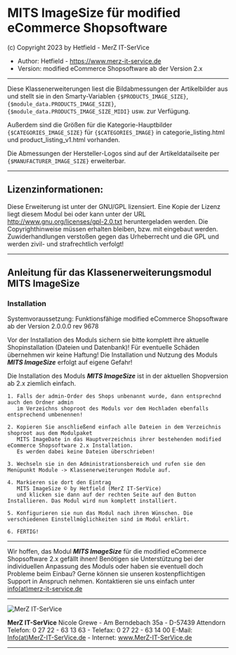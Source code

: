 
# MITS ImageSize für modified eCommerce Shopsoftware
(c) Copyright 2023 by Hetfield - MerZ IT-SerVice

- Author: 	Hetfield - https://www.merz-it-service.de
- Version: 	modified eCommerce Shopsoftware ab der Version 2.x

<hr />

Diese Klassenerweiterungen liest die Bildabmessungen der Artikelbilder aus und stellt sie in den Smarty-Variablen `{$PRODUCTS_IMAGE_SIZE}`, `{$module_data.PRODUCTS_IMAGE_SIZE}`, `{$module_data.PRODUCTS_IMAGE_SIZE_MIDI}` usw. zur Verfügung.

Außerdem sind die Größen für die Kategorie-Hauptbilder `{$CATEGORIES_IMAGE_SIZE}` für `{$CATEGORIES_IMAGE}` in categorie_listing.html und product_listing_v1.html vorhanden.

Die Abmessungen der Hersteller-Logos sind auf der Artikeldatailseite per `{$MANUFACTURER_IMAGE_SIZE}` erweiterbar.

<hr />

## Lizenzinformationen:

Diese Erweiterung ist unter der GNU/GPL lizensiert. Eine Kopie der Lizenz liegt diesem Modul bei
oder kann unter der URL http://www.gnu.org/licenses/gpl-2.0.txt heruntergeladen werden. Die
Copyrighthinweise müssen erhalten bleiben, bzw. mit eingebaut werden. Zuwiderhandlungen verstoßen
gegen das Urheberrecht und die GPL und werden zivil- und strafrechtlich verfolgt!

<hr />

## Anleitung für das Klassenerweiterungsmodul MITS ImageSize

### Installation

Systemvoraussetzung: Funktionsfähige modified eCommerce Shopsoftware ab der Version 2.0.0.0 rev 9678

Vor der Installation des Moduls sichern sie bitte komplett ihre aktuelle Shopinstallation (Dateien und Datenbank)!
Für eventuelle Schäden übernehmen wir keine Haftung!
Die Installation und Nutzung des Moduls ***MITS ImageSize*** erfolgt auf eigene Gefahr!

Die Installation des Moduls ***MITS ImageSize*** ist in der aktuellen Shopversion ab 2.x ziemlich einfach.

    1. Falls der admin-Order des Shops unbenannt wurde, dann entsprechnd auch den Ordner admin 
       im Verzeichns shoproot des Moduls vor dem Hochladen ebenfalls entsprechend umbenennen!

    2. Kopieren Sie anschließend einfach alle Dateien in dem Verzeichnis shoproot aus dem Modulpaket 
       MITS ImageDate in das Hauptverzeichnis ihrer bestehenden modified eCommerce Shopsoftware 2.x Installation. 
       Es werden dabei keine Dateien überschrieben!

    3. Wechseln sie in den Administrationsbereich und rufen sie den Menüpunkt Module -> Klassenerweiterungen Module auf.

    4. Markieren sie dort den Eintrag 
       MITS ImageSize © by Hetfield (MerZ IT-SerVice)
       und klicken sie dann auf der rechten Seite auf den Button Installieren. Das Modul wird nun komplett installiert. 
       
    5. Konfigurieren sie nun das Modul nach ihren Wünschen. Die verschiedenen Einstellmöglichkeiten sind im Modul erklärt.

    6. FERTIG!

<hr />

Wir hoffen, das Modul ***MITS ImageSize*** für die modified eCommerce Shopsoftware 2.x gefällt ihnen!
Benötigen sie Unterstützung bei der individuellen Anpassung des Moduls oder haben sie eventuell doch Probleme beim Einbau?
Gerne können sie unseren kostenpflichtigen Support in Anspruch nehmen.
Kontaktieren sie uns einfach unter <a href="https://www.merz-it-service.de/Kontakt.html">info(at)merz-it-service.de</a>

<hr />

<img src="https://www.merz-it-service.de/images/logo.png" alt="MerZ IT-SerVice" title="MerZ IT-SerVice" />

**MerZ IT-SerVice** Nicole Grewe - Am Berndebach 35a - D-57439 Attendorn
Telefon: 0 27 22 - 63 13 63 - Telefax: 0 27 22 - 63 14 00
E-Mail: <a href="https://www.merz-it-service.de/Kontakt.html">Info(at)MerZ-IT-SerVice.de</a> - Internet: <a href="https://www.merz-it-service.de">www.MerZ-IT-SerVice.de</a>

<hr />
